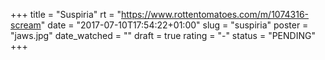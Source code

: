+++
title = "Suspiria"
rt = "https://www.rottentomatoes.com/m/1074316-scream"
date = "2017-07-10T17:54:22+01:00"
slug = "suspiria"
poster = "jaws.jpg"
date_watched = ""
draft = true
rating = "-"
status = "PENDING"
+++